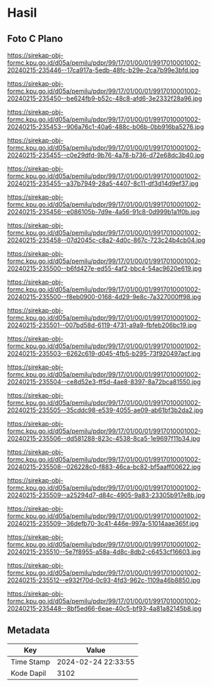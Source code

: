 # Hasil

## Foto C Plano

https://sirekap-obj-formc.kpu.go.id/d05a/pemilu/pdpr/99/17/01/00/01/9917010001002-20240215-235446--17ca917a-5edb-48fc-b29e-2ca7b99e3bfd.jpg

https://sirekap-obj-formc.kpu.go.id/d05a/pemilu/pdpr/99/17/01/00/01/9917010001002-20240215-235450--be624fb9-b52c-48c8-afd6-3e2332f28a96.jpg

https://sirekap-obj-formc.kpu.go.id/d05a/pemilu/pdpr/99/17/01/00/01/9917010001002-20240215-235453--906a76c1-40a6-488c-b06b-0bb916ba5276.jpg

https://sirekap-obj-formc.kpu.go.id/d05a/pemilu/pdpr/99/17/01/00/01/9917010001002-20240215-235455--c0e29dfd-9b76-4a78-b736-d72e68dc3b40.jpg

https://sirekap-obj-formc.kpu.go.id/d05a/pemilu/pdpr/99/17/01/00/01/9917010001002-20240215-235455--a37b7949-28a5-4407-8c11-df3d14d9ef37.jpg

https://sirekap-obj-formc.kpu.go.id/d05a/pemilu/pdpr/99/17/01/00/01/9917010001002-20240215-235456--e086105b-7d9e-4a56-91c8-0d999b1a1f0b.jpg

https://sirekap-obj-formc.kpu.go.id/d05a/pemilu/pdpr/99/17/01/00/01/9917010001002-20240215-235458--07d2045c-c8a2-4d0c-867c-723c24b4cb04.jpg

https://sirekap-obj-formc.kpu.go.id/d05a/pemilu/pdpr/99/17/01/00/01/9917010001002-20240215-235500--b6fd427e-ed55-4af2-bbc4-54ac9620e619.jpg

https://sirekap-obj-formc.kpu.go.id/d05a/pemilu/pdpr/99/17/01/00/01/9917010001002-20240215-235500--f8eb0900-0168-4d29-9e8c-7a327000ff98.jpg

https://sirekap-obj-formc.kpu.go.id/d05a/pemilu/pdpr/99/17/01/00/01/9917010001002-20240215-235501--007bd58d-6119-4731-a9a9-fbfeb206bc19.jpg

https://sirekap-obj-formc.kpu.go.id/d05a/pemilu/pdpr/99/17/01/00/01/9917010001002-20240215-235503--6262c619-d045-4fb5-b295-73f920497acf.jpg

https://sirekap-obj-formc.kpu.go.id/d05a/pemilu/pdpr/99/17/01/00/01/9917010001002-20240215-235504--ce8d52e3-ff5d-4ae8-8397-8a72bca81550.jpg

https://sirekap-obj-formc.kpu.go.id/d05a/pemilu/pdpr/99/17/01/00/01/9917010001002-20240215-235505--35cddc98-e539-4055-ae09-ab61bf3b2da2.jpg

https://sirekap-obj-formc.kpu.go.id/d05a/pemilu/pdpr/99/17/01/00/01/9917010001002-20240215-235506--dd581288-823c-4538-8ca5-1e9697f11b34.jpg

https://sirekap-obj-formc.kpu.go.id/d05a/pemilu/pdpr/99/17/01/00/01/9917010001002-20240215-235508--026228c0-f883-46ca-bc82-bf5aaff00622.jpg

https://sirekap-obj-formc.kpu.go.id/d05a/pemilu/pdpr/99/17/01/00/01/9917010001002-20240215-235509--a25294d7-d84c-4905-9a83-23305b917e8b.jpg

https://sirekap-obj-formc.kpu.go.id/d05a/pemilu/pdpr/99/17/01/00/01/9917010001002-20240215-235509--36defb70-3c41-446e-997a-51014aae365f.jpg

https://sirekap-obj-formc.kpu.go.id/d05a/pemilu/pdpr/99/17/01/00/01/9917010001002-20240215-235510--5e7f8955-a58a-4d8c-8db2-c6453cf16603.jpg

https://sirekap-obj-formc.kpu.go.id/d05a/pemilu/pdpr/99/17/01/00/01/9917010001002-20240215-235512--e932f70d-0c93-4fd3-962c-1109a46b8850.jpg

https://sirekap-obj-formc.kpu.go.id/d05a/pemilu/pdpr/99/17/01/00/01/9917010001002-20240215-235448--8bf5ed66-6eae-40c5-bf93-4a81a82145b8.jpg


## Metadata

| Key        | Value               |
| ---------- | ------------------- |
| Time Stamp | 2024-02-24 22:33:55 |
| Kode Dapil | 3102                |




